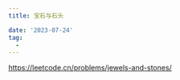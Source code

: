 ```yaml
---
title: 宝石与石头

date: '2023-07-24'
tag:
  - 
---
```

<https://leetcode.cn/problems/jewels-and-stones/>
